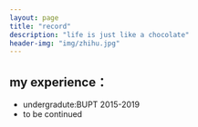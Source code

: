 ```yaml
---
layout: page
title: "record"
description: "life is just like a chocolate"
header-img: "img/zhihu.jpg"
---
```



## my experience：


- undergradute:BUPT 2015-2019
- to be continued






